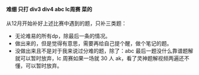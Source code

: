 #### 难绷 只打 div3 div4 abc lc周赛 菜的
从12月开始补好上述比赛中遇到的题，只补三类题：
- 无论难易的所有dp，除最后一条的情况。
- 做出来的，但是觉得有意思，需要再给自己提个醒，做个笔记的题。
- 没做出来且不是对于我来说过分难的题，除了：abc 最后一题没什么靠谱题解就可以暂时放弃，lc 周赛如果一场就 30 人 ak，看了灵神题解视频两遍还不懂，可以暂时放弃。

